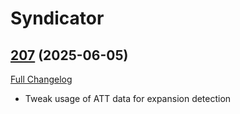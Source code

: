 # Syndicator

## [207](https://github.com/Baganator/Syndicator/tree/207) (2025-06-05)
[Full Changelog](https://github.com/Baganator/Syndicator/compare/206...207) 

- Tweak usage of ATT data for expansion detection  
